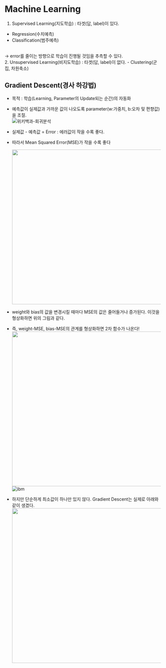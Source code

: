 # Machine Learning
1. Supervised Learning(지도학습) : 타겟(답, label)이 있다.
 -  Regression(수치예측)
 -  Classification(범주예측)
<br>
&rarr; error를 줄이는 방향으로 학습이 진행될 것임을 추측할 수 있다.
<br>
2. Unsupervised Learning(비지도학습) : 타겟(답, label)이 없다.
 - Clustering(군집, 차원축소)


## Gradient Descent(경사 하강법)
- 목적 : 학습(Learning, Parameter의 Update되는 순간)의 자동화
- 예측값이 실제값과 가까운 값이 나오도록 parameter(w:가중치, b:오차 및 편향값)을 조절.
  <br>
    ![위키백과-회귀분석](https://upload.wikimedia.org/wikipedia/commons/b/be/Normdist_regression.png)
  <br>
- 실제값 - 예측값 = Error : 에러값이 작을 수록 좋다.
- 따라서 Mean Squared Error(MSE)가 작을 수록 좋다

    <img src="https://machinelearningspace.com/wp-content/uploads/2023/01/Gradient-Descent-Top2-1024x645.png" width="500"><br>
- weight와 bias의 값을 변경시킬 때마다 MSE의 값은 줄어들거나 증가된다. 이것을 형상화하면 위의 그림과 같다.
- 즉, weight-MSE, bias-MSE의 관계를 형상화하면 2차 함수가 나온다!<br>
    <img src="https://sebastianraschka.com/images/faq/gradient-optimization/ball.png" width="500">
    ![ibm](https://www.ibm.com/content/dam/connectedassets-adobe-cms/worldwide-content/cdp/cf/ul/g/c2/0f/ICLH_Diagram_Batch_03_21-AI-ML-GradientDescent.component.simple-narrative-xl-retina.ts=1694450696234.png/content/adobe-cms/us/en/topics/gradient-descent/jcr:content/root/table_of_contents/body/content_section_styled/content-section-body/simple_narrative_1771421240/image)

- 하지만 단순하게 최소값이 하나만 있지 않다. Gradient Descent는 실제로 아래와 같이 생겼다.<br>
    <img src="https://easyai.tech/wp-content/uploads/2019/01/tiduxiajiang-1.png" width="500">
